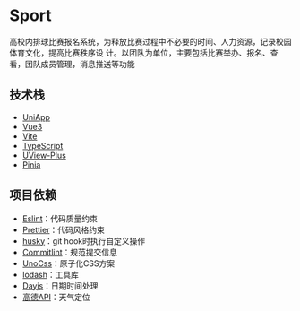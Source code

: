 # Sport
高校内排球比赛报名系统，为释放比赛过程中不必要的时间、人力资源，记录校园体育文化，提高比赛秩序设 计。以团队为单位，主要包括比赛举办、报名、查看，团队成员管理，消息推送等功能

## 技术栈
- [UniApp](https://uniapp.dcloud.net.cn/)
- [Vue3](https://cn.vuejs.org/)
- [Vite](https://cn.vitejs.dev/guide/)
- [TypeScript](https://www.tslang.cn/docs/home.html)
- [UView-Plus](https://uiadmin.net/uview-plus/components/intro.html)
- [Pinia](https://pinia.vuejs.org/zh/)

## 项目依赖
- [Eslint](https://eslint.nodejs.cn/docs/latest/)：代码质量约束
- [Prettier](https://prettier.io/docs/en/)：代码风格约束
- [husky](https://typicode.github.io/husky/)：git hook时执行自定义操作
- [Commitlint](https://commitlint.js.org/#/)：规范提交信息
- [UnoCss](https://unocss.dev/guide/)：原子化CSS方案
- [lodash](https://www.lodashjs.com/)：工具库
- [Dayjs](https://dayjs.fenxianglu.cn/category/)：日期时间处理
- [高德API](https://lbs.amap.com/api/webservice/summary)：天气定位
